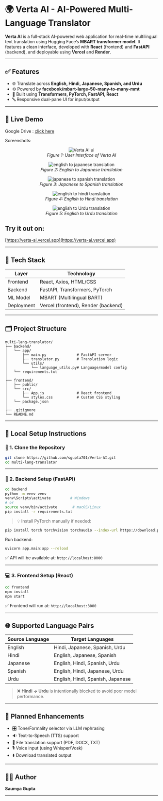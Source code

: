 
# 🌍 Verta AI - AI-Powered Multi-Language Translator

**Verta AI** is a full-stack AI-powered web application for real-time multilingual text translation using Hugging Face’s **MBART transformer model**. It features a clean interface, developed with **React** (frontend) and **FastAPI** (backend), and deployable using **Vercel** and **Render**.

---

## ✅ Features

- 🌐 Translate across **English, Hindi, Japanese, Spanish, and Urdu**
- ⚙️ Powered by **facebook/mbart-large-50-many-to-many-mmt**
- 🧠 Built using **Transformers, PyTorch, FastAPI, React**
- 🔤 Responsive dual-pane UI for input/output

---

## 📸 Live Demo

Google Drive : [click here](https://drive.google.com/file/d/1MSSlnKq5SAocXPTalaukXjLYlJ92JEoT/view?usp=drive_link)

Screenshots:

<p align="center">
  <img src="images/ui-verta-ai.png" alt="Verta AI ui"/>
  <br>
  <em>Figure 1: User Interface of Verta AI</em>
</p>
<p align="center">
  <img src="images/eng-japanese.png" alt="english to japanese translation"/>
  <br>
  <em>Figure 2: English to Japanese translation</em>
</p>
<p align="center">
  <img src="images/japanese-spanish.png" alt="japanese to spanish translation"/>
  <br>
  <em>Figure 3: Japanese to Spanish translation</em>
</p>
<p align="center">
  <img src="images/eng-hindi.png" alt="english to hindi translation"/>
  <br>
  <em>Figure 4: English to Hindi translation</em>
</p>
<p align="center">
  <img src="images/eng-urdu.png" alt="english to Urdu translation"/>
  <br>
  <em>Figure 5: English to Urdu translation</em>
</p>

## Try it out on:

[https://verta-ai.vercel.app](https://verta-ai.vercel.app)

---

## 🧠 Tech Stack

| Layer      | Technology                     |
|------------|--------------------------------|
| Frontend   | React, Axios, HTML/CSS         |
| Backend    | FastAPI, Transformers, PyTorch |
| ML Model   | MBART (Multilingual BART)      |
| Deployment | Vercel (frontend), Render (backend) |

---

## 🗂️ Project Structure

```
multi-lang-translator/
├── backend/
│   └── app/
│       ├── main.py              # FastAPI server
│       ├── translator.py        # Translation logic
│       └── utils/
│           └── language_utils.py# Language/model config
│   └── requirements.txt
│
├── frontend/
│   ├── public/
│   └── src/
│       ├── App.js               # React frontend
│       └── styles.css           # Custom CSS styling
│   └── package.json
│
├── .gitignore
└── README.md
```

---

## 🚀 Local Setup Instructions

### 🔧 1. Clone the Repository

```bash
git clone https://github.com/sgupta701/Verta-AI.git
cd multi-lang-translator
```

---

### 🧠 2. Backend Setup (FastAPI)

```bash
cd backend
python -m venv venv
venv\Scripts\activate         # Windows
# or
source venv/bin/activate       # macOS/Linux
pip install -r requirements.txt
```

> 💡 Install PyTorch manually if needed:
```bash
pip install torch torchvision torchaudio --index-url https://download.pytorch.org/whl/cpu
```

Run backend:

```bash
uvicorn app.main:app --reload
```

✅ API will be available at: `http://localhost:8000`

---

### 💻 3. Frontend Setup (React)

```bash
cd frontend
npm install
npm start
```

✅ Frontend will run at: `http://localhost:3000`

---

## 🌐 Supported Language Pairs

| Source Language | Target Languages                      |
|-----------------|----------------------------------------|
| English         | Hindi, Japanese, Spanish, Urdu         |
| Hindi           | English, Japanese, Spanish             |
| Japanese        | English, Hindi, Spanish, Urdu          |
| Spanish         | English, Hindi, Japanese, Urdu         |
| Urdu            | English, Hindi, Spanish, Japanese      |

> ❌ **Hindi → Urdu** is intentionally blocked to avoid poor model performance.

---

## 🌟 Planned Enhancements

- 🎛️ Tone/Formality selector via LLM rephrasing
- 🔉 Text-to-Speech (TTS) support
- 📁 File translation support (PDF, DOCX, TXT)
- 🎙️ Voice input (using Whisper/Vosk)
- ⬇️ Download translated output

---

## 👩‍💻 Author

**Saumya Gupta**  

---
